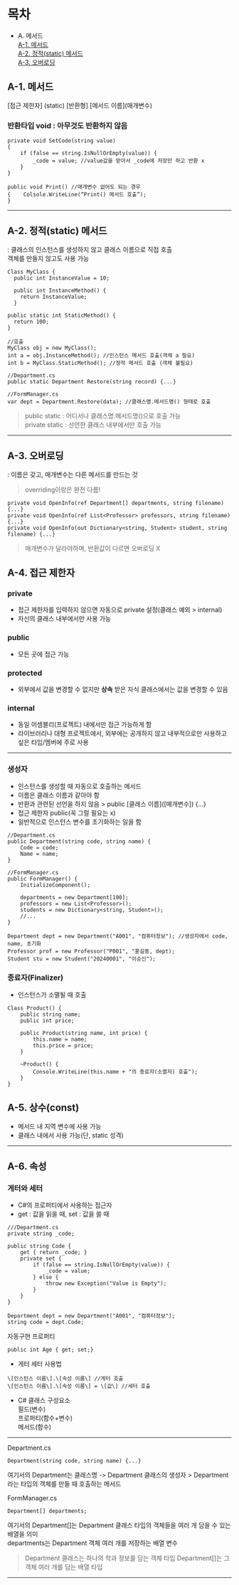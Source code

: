 # 목차
- A. 메서드  
[A-1. 메서드](#A-1.-메서드)  
[A-2. 정적(static) 메서드](#A-2.-정적(static)-메서드)  
[A-3. 오버로딩](#A-3.-오버로딩)

## A-1. 메서드
\[접근 제한자\] (static) \[반환형\] \[메서드 이름\](매개변수)  

### 반환타입 void : 아무것도 반환하지 않음
```
private void SetCode(string value)
{
    if (false == string.IsNullOrEmpty(value)) {
        _code = value; //value값을 받아서 _code에 저장만 하고 반환 x
    }
}

public void Print() //매개변수 없어도 되는 경우
{    Colsole.WriteLine(“Print() 메서드 호출”);
}
```
---
## A-2. 정적(static) 메서드  
: 클래스의 인스턴스를 생성하지 않고 클래스 이름으로 직접 호출  
객체를 만들지 않고도 사용 가능
```
Class MyClass {
  public int InstanceValue = 10;

  public int InstanceMethod() {
    return InstanceValue;
  }

public static int StaticMethod() {
  return 100;
}

//호출
MyClass obj = new MyClass();
int a = obj.InstanceMethod(); //인스턴스 메서드 호출(객체 a 필요)
int b = MyClass.StaticMethod(); //정적 메서드 호출 (객체 불필요)
```
```
//Department.cs
public static Department Restore(string record) {...}

//FormManager.cs
var dept = Department.Restore(data); //클래스명.메서드명() 형태로 호출
```
> public static : 어디서나 클래스명.메서드명()으로 호출 가능  
> private static : 선언한 클래스 내부에서만 호출 가능
---
## A-3. 오버로딩
: 이름은 갖고, 매개변수는 다른 메서드를 만드는 것
> overriding이랑은 완전 다름!
```
private void OpenInfo(ref Department[] departments, string filename) {...}
private void OpenInfo(ref List<Professor> professors, string filename) {...}
private void OpenInfo(out Dictionary<string, Student> student, string filename) {...}
```
> 매개변수가 달라야하며, 반환값이 다르면 오버로딩 X

## A-4. 접근 제한자  
### private  
+ 접근 제한자를 입력하지 않으면 자동으로 private 설정(클래스 예외 > internal)
+ 자신의 클래스 내부에서만 사용 가능

### public
+ 모든 곳에 접근 가능

### protected
+ 외부에서 값을 변경할 수 없지만 **상속** 받은 자식 클래스에서는 값을 변경할 수 있음

### internal
+ 동일 어셈블리(프로젝트) 내에서만 접근 가능하게 함
+ 라이브러리나 대형 프로젝트에서, 외부에는 공개하지 않고 내부적으로만 사용하고 싶은 타입/멤버에 주로 사용
---
### 생성자
+ 인스턴스를 생성할 때 자동으로 호출하는 메서드
+ 이름은 클래스 이름과 같아야 함
+ 반환과 관련된 선언을 하지 않음 > public \[클래스 이름\](\[매개변수\]) {...}
+ 접근 제한자 public(꼭 그럴 필요는 x)
+ 일반적으로 인스턴스 변수를 초기화하는 일을 함
```
//Department.cs
public Department(string code, string name) {
    Code = code;
    Name = name;
}
```
```
//FormManager.cs
public FormManager() {
    InitializeComponent();

    departments = new Department[100];
    professors = new List<Professor>();
    students = new Dictionary<string, Student>();
    //...
}

Department dept = new Department("A001", "컴퓨터정보"); //생성자에서 code, name, 초기화
Professor prof = new Professor("P001", "홍길동, dept);
Student stu = new Student("20240001", "이순신");
```
### 종료자(Finalizer)
+ 인스턴스가 소멸될 때 호출
```
Class Product() {
    public string name;
    public int price;

    public Product(string name, int price) {
        this.name = name;
        this.price = price;
    }

    ~Product() {
        Console.WriteLine(this.name + "의 종료자(소멸자) 호출");
    }
}
```

## A-5. 상수(const)
+ 메서드 내 지역 변수에 사용 가능
+ 클래스 내에서 사용 가능(단, static 성격)
---

## A-6. 속성
### 게터와 세터
+ C#의 프로퍼티에서 사용하는 접근자
+ get : 값을 읽을 때, set : 값을 쓸 때
```
///Department.cs
private string _code;

public string Code {
    get { return _code; }
    private set {
        if (false == string.IsNullOrEmpty(value)) {
            _code = value;
        } else {
            throw new Exception("Value is Empty");
        }
    }
}

Department dept = new Department("A001", "컴퓨터정보");
string code = dept.Code;
```

자동구현 프로퍼티
```
public int Age { get; set;}
```
- 게터 세터 사용법
```
\[인스턴스 이름\].\[속성 이름\] //게터 호출
\[인스턴스 이름\].\[속성 이름\] = \[값\] //세터 호출
```
- C# 클래스 구성요소  
필드(변수)  
프로퍼티(함수+변수)  
메서드(함수)  
---
Department.cs
```
Department(string code, string name) {...}
```
여기서의 Department는 클래스명 -> Department 클래스의 생성자 > Department라는 타입의 객체를 만들 때 호출하는 메서드

FormManager.cs
```
Department[] departments;
```
여기서의 Department[]는 Department 클래스 타입의 객체들을 여러 개 담을 수 있는 배열을 의미  
departments는 Department 객체 여러 개를 저장하는 배열 변수

> Department 클래스는 하나의 학과 정보를 담는 객체 타입
> Department[]는 그 객체 여러 개를 담는 배열 타입
---
